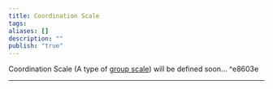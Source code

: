```yaml
---
title: Coordination Scale
tags: 
aliases: []
description: ""
publish: "true"
---
```


Coordination Scale (A type of [group scale](./index.md)) will be defined soon... ^e8603e

---